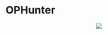 # OPHunter

<p align="center">
  <img src="[https://github.com/Th3BlackHol3/OPHunter/blob/main/OPHunter.gif]">
</p>
